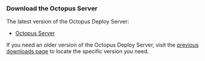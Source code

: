 ### Download the Octopus Server

The latest version of the Octopus Deploy Server:

- [Octopus Server](https://octopus.com/downloads/slowlane/WindowsX64/OctopusServer)

If you need an older version of the Octopus Deploy Server, visit the [previous downloads page](https://octopus.com/downloads/previous) to locate the specific version you need.

